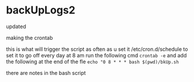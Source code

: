 # backUpLogs2
updated 


making the crontab 

this is what will trigger the script as often as u set it 
/etc/cron.d/schedule to set it to go off every day at 8 am run the following cmd 
`crontab -e` 
and add the following at the end of the fle 
`echo "0 8 * * * bash $(pwd)/bkUp.sh`


there are notes in the bash script 
